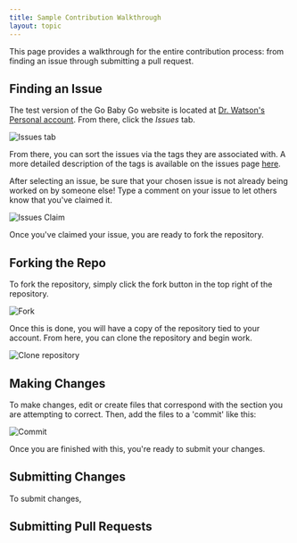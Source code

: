 ```yaml
---
title: Sample Contribution Walkthrough 
layout: topic
---
```


This page provides a walkthrough for the entire contribution process: from finding an issue through submitting a pull request.

## Finding an Issue

The test version of the Go Baby Go website is located at [Dr. Watson's Personal account](https://github.com/rbwatson/GoBabyGo). From there, click the _Issues_ tab. 

![Issues tab]()

From there, you can sort the issues via the tags they are associated with. A more detailed description of the tags is available on the issues page [here]({{site.baseurl}}/pages/docs-contribution/gbg-issues.html).

After selecting an issue, be sure that your chosen issue is not already being worked on by someone else! Type a comment on your issue to let others know that you've claimed it.

![Issues Claim]()

Once you've claimed your issue, you are ready to fork the repository.

## Forking the Repo

To fork the repository, simply click the fork button in the top right of the repository.

![Fork]()

Once this is done, you will have a copy of the repository tied to your account. From here, you can clone the repository and begin work.

![Clone repository]()

## Making Changes

To make changes, edit or create files that correspond with the section you are attempting to correct. Then, add the files to a 'commit' like this:

![Commit]()

Once you are finished with this, you're ready to submit your changes. 

## Submitting Changes

To submit changes,

## Submitting Pull Requests  

